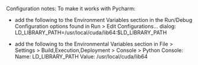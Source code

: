 Configuration notes: To make it works with Pycharm:

+ add the following to the Environment Variables section in the Run/Debug Configuration options found in Run > Edit Configurations... dialog: LD_LIBRARY_PATH=/usr/local/cuda/lib64:$LD_LIBRARY_PATH

+ add the following to the Environmental Variables section in File > Settings > Build,Execution,Deployment > Console > Python Console: Name: LD_LIBRARY_PATH Value: /usr/local/cuda/lib64
